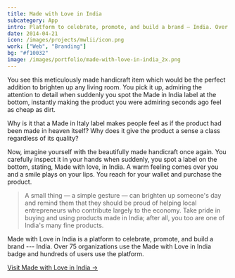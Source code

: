 ```yaml
---
title: Made with Love in India
subcategory: App
intro: Platform to celebrate, promote, and build a brand — India. Over 75 organizations use the Made with Love in India badge.
date: 2014-04-21
icon: /images/projects/mwlii/icon.png
work: ["Web", "Branding"]
bg: "#f10032"
image: /images/portfolio/made-with-love-in-india_2x.png
---
```


You see this meticulously made handicraft item which would be the perfect addition to brighten up any living room. You pick it up, admiring the attention to detail when suddenly you spot the Made in India label at the bottom, instantly making the product you were admiring seconds ago feel as cheap as dirt.

Why is it that a Made in Italy label makes people feel as if the product had been made in heaven itself? Why does it give the product a sense a class regardless of its quality?

Now, imagine yourself with the beautifully made handicraft once again. You carefully inspect it in your hands when suddenly, you spot a label on the bottom, stating, Made with love, in India. A warm feeling comes over you and a smile plays on your lips. You reach for your wallet and purchase the product.

> A small thing — a simple gesture — can brighten up someone's day and remind them that they should be proud of helping local entrepreneurs who contribute largely to the economy. Take pride in buying and using products made in India; after all, you too are one of India's many fine products.

Made with Love in India is a platform to celebrate, promote, and build a brand --- India. Over 75 organizations use the Made with Love in India badge and hundreds of users use the platform.

[Visit Made with Love in India &rarr;](https://madewithlove.org.in)

<div class="two-images scale">
	<div><img alt="" src="/images/projects/mwlii/1.png"></div>
	<div><img alt="" src="/images/projects/mwlii/2.png"></div>
</div>
<div class="two-images scale">
	<div><img alt="" src="/images/projects/mwlii/3.png"></div>
	<div><img alt="" src="/images/projects/mwlii/4.png"></div>
</div>